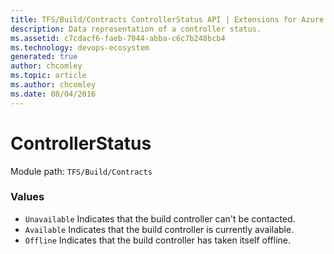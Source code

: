 ```yaml
---
title: TFS/Build/Contracts ControllerStatus API | Extensions for Azure DevOps Services
description: Data representation of a controller status.
ms.assetid: c7cdacf6-faeb-7044-abba-c6c7b248bcb4
ms.technology: devops-ecosystem
generated: true
author: chcomley
ms.topic: article
ms.author: chcomley
ms.date: 08/04/2016
---
```


# ControllerStatus

Module path: `TFS/Build/Contracts`

### Values

* `Unavailable` Indicates that the build controller can't be contacted.
* `Available` Indicates that the build controller is currently available.
* `Offline` Indicates that the build controller has taken itself offline.

